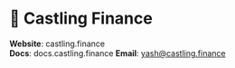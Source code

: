 # 🏰 Castling Finance
**Website**: castling.finance \
**Docs**: docs.castling.finance
**Email**: yash@castling.finance
